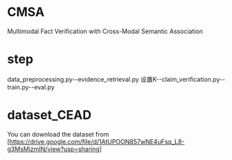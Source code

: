 # CMSA
Multimodal Fact Verification with Cross-Modal Semantic Association
# step
data_preprocessing.py--evidence_retrieval.py 设置K--claim_verification.py--train.py--eval.py
# dataset_CEAD
You can download the dataset from [https://drive.google.com/file/d/1AtUPOON857wNE4uFsq_L8-g3MsMizmIN/view?usp=sharing]
